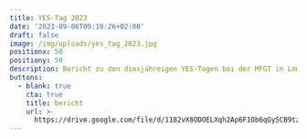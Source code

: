 ```yaml
---
title: YES-Tag 2023
date: '2023-09-06T09:10:26+02:00'
draft: false
image: /img/uploads/yes_tag_2023.jpg
positionx: 50
positiony: 50
description: Bericht zu den diesjähreigen YES-Tagen bei der MFGT in Lommis.
buttons:
  - blank: true
    cta: true
    title: bericht
    url: >-
      https://drive.google.com/file/d/1182vX8ODOELXqh2Ap6F1Ob6qGySCB9tz/view?usp=drive_link
---
```


